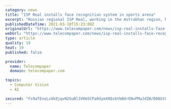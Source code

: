 ```yaml
---
category: news
title: "ISP Real installs face recognition system in sports arena"
excerpt: "Russian regional ISP Real, working in the Astrakhan region, has implemented a face recognition system in the Spartak sports arena based in the city. The system will be used to increase visitor"
publishedDateTime: 2021-03-18T15:23:00Z
originalUrl: "https://www.telecompaper.com/news/isp-real-installs-face-recognition-system-in-sports-arena--1376353"
webUrl: "https://www.telecompaper.com/news/isp-real-installs-face-recognition-system-in-sports-arena--1376353"
type: article
quality: 19
heat: 19
published: false

provider:
  name: Telecompaper
  domain: telecompaper.com

topics:
  - Computer Vision
  - AI

secured: "Fs9aTEneLxXk0jqvN2GuBl3VKm5CPa0dymX8QsbYbBdrENvPMaJdIW/D06GtLV2Kv0mirMWOnCqfB/akZ/rx0FOeZ2asBvbQOP1GMlL/ipYRAgbsZE6C5Frb4EGzCw2vsU1H+IaQ5+FyyU83hJUXzul0Cuw/iyvWlOSxKSX9f10Iwt7YwufyHmTlWHVHacHCihK+bCRpWeoF/ml0WI6PtAMVH4o9t3d+hu5uELl6OEmAI/qiQnTaqTxjAbR3BMUGdKzJQackojIILdrpGicA+50pJ484gf/YXmaEH25/KUFqanwvZS51RaOiSKZQYteph3RwSj19lWulB2Zxp+km/cXNLy2OH5ZR7PECO88Y1zc=;em3IZVvM+zYBSIB3Q++xaQ=="
---
```


